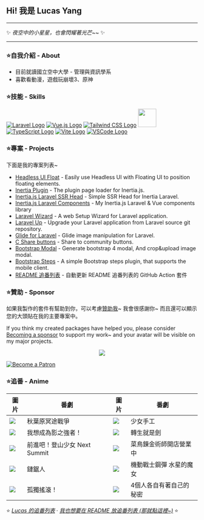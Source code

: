 ## Hi! 我是 Lucas Yang

---

✨ *夜空中的小星星，也會閃耀著光芒~~* ✨

---

### ⭐自我介紹 - About

* 目前就讀國立空中大學 - 管理與資訊學系
* 喜歡看動漫，遊戲玩崩壞3、原神

### ⭐技能 - Skills

[![Laravel Logo](https://skillicons.dev/icons?i=laravel&theme=light)](https://laravel.com/)
[![Vue.js Logo](https://skillicons.dev/icons?i=vue&theme=light)](https://vuejs.org/)
[![Tailwind CSS Logo](https://skillicons.dev/icons?i=tailwind&theme=light)](https://tailwindcss.com/)
<a href="https://inertiajs.com/"><img src="https://lucas-yang.vercel.app/images/inertiajs-logo-rounded.svg" width="48" height="48"></a>
[![TypeScript Logo](https://skillicons.dev/icons?i=ts)](https://www.typescriptlang.org/)
[![Vite Logo](https://skillicons.dev/icons?i=vite&theme=light)](https://vitejs.dev/)
[![VSCode Logo](https://skillicons.dev/icons?i=vscode&theme=light)](https://code.visualstudio.com/)

### ⭐專案 - Projects

下面是我的專案列表~

* [Headless UI Float](https://github.com/ycs77/headlessui-float) - Easily use Headless UI with Floating UI to position floating elements.
* [Inertia Plugin](https://github.com/ycs77/inertia-plugin) - The plugin page loader for Inertia.js.
* [Inertia.js Laravel SSR Head](https://github.com/ycs77/inertia-laravel-ssr-head) - Simple SSR Head for Inertia Laravel.
* [Inertia.js Laravel Components](https://github.com/ycs77/inertia-laravel-components) - My Inertia.js Laravel & Vue components library
* [Laravel Wizard](https://github.com/ycs77/laravel-wizard) - A web Setup Wizard for Laravel application.
* [Laravel Up](https://laravel-up.vercel.app/) - Upgrade your Laravel application from Laravel source git repository.
* [Glide for Laravel](https://github.com/ycs77/laravel-glide) - Glide image manipulation for Laravel.
* [C Share buttons](https://github.com/ycs77/jquery-plugin-c-share) - Share to community buttons.
* [Bootstrap Modal](https://github.com/ycs77/jquery-plugin-bsModal) - Generate bootstrap 4 modal, And crop&upload image modal.
* [Bootstrap Steps](https://github.com/ycs77/bootstrap-steps) - A simple Bootstrap steps plugin, that supports the mobile client.
* [README 追番列表](https://github.com/ycs77/readme-anime-list) - 自動更新 README 追番列表的 GitHub Action 套件

### ⭐贊助 - Sponsor

如果我製作的套件有幫助到你，可以考慮[贊助我](https://www.patreon.com/ycs77)~ 我會很感謝你~ 而且還可以顯示您的大頭貼在我的主要專案中。

If you think my created packages have helped you, please consider [Becoming a sponsor](https://www.patreon.com/ycs77) to support my work~ and your avatar will be visible on my major projects.

<p align="center">
  <a href="https://www.patreon.com/ycs77">
    <img src="https://cdn.jsdelivr.net/gh/ycs77/static/sponsors.svg"/>
  </a>
</p>

<a href="https://www.patreon.com/ycs77">
  <img src="https://c5.patreon.com/external/logo/become_a_patron_button.png" alt="Become a Patron" />
</a>

<br />

### ⭐追番 - Anime

| 圖片 | 番劇 | 圖片 | 番劇 |
| --- | --- | --- | --- |
| [![](https://lain.bgm.tv/pic/cover/g/da/3d/389450_BbZ4n.jpg)](https://lain.bgm.tv/pic/cover/l/da/3d/389450_BbZ4n.jpg) | 秋葉原冥途戰爭 | [![](https://lain.bgm.tv/pic/cover/g/ba/28/331445_cUsfp.jpg)](https://lain.bgm.tv/pic/cover/l/ba/28/331445_cUsfp.jpg) | 少女手工 |
| [![](https://lain.bgm.tv/pic/cover/g/39/96/329114_mB55b.jpg)](https://lain.bgm.tv/pic/cover/l/39/96/329114_mB55b.jpg) | 我想成為影之強者！ | [![](https://lain.bgm.tv/pic/cover/g/e5/10/350224_GkByG.jpg)](https://lain.bgm.tv/pic/cover/l/e5/10/350224_GkByG.jpg) | 轉生就是劍 |
| [![](https://lain.bgm.tv/pic/cover/g/64/5a/290980_Jju6q.jpg)](https://lain.bgm.tv/pic/cover/l/64/5a/290980_Jju6q.jpg) | 前進吧！登山少女 Next Summit | [![](https://lain.bgm.tv/pic/cover/g/46/88/349317_JKzh6.jpg)](https://lain.bgm.tv/pic/cover/l/46/88/349317_JKzh6.jpg) | 菜鳥鍊金術師開店營業中 |
| [![](https://lain.bgm.tv/pic/cover/g/26/b4/321885_C8CHo.jpg)](https://lain.bgm.tv/pic/cover/l/26/b4/321885_C8CHo.jpg) | 鏈鋸人 | [![](https://lain.bgm.tv/pic/cover/g/f1/fd/349441_uND33.jpg)](https://lain.bgm.tv/pic/cover/l/f1/fd/349441_uND33.jpg) | 機動戰士鋼彈 水星的魔女 |
| [![](https://lain.bgm.tv/pic/cover/g/e2/e7/328609_2EHLJ.jpg)](https://lain.bgm.tv/pic/cover/l/e2/e7/328609_2EHLJ.jpg) | 孤獨搖滾！ | [![](https://lain.bgm.tv/pic/cover/g/a9/db/376565_XDCfq.jpg)](https://lain.bgm.tv/pic/cover/l/a9/db/376565_XDCfq.jpg) | 4個人各自有著自己的秘密 |

⭐ *[Lucas 的追番列表](https://bangumi.tv/anime/list/715333/do)* · *[我也想要在 README 放追番列表 (那就點這裡~)](https://github.com/ycs77/readme-anime-list)* ⭐
